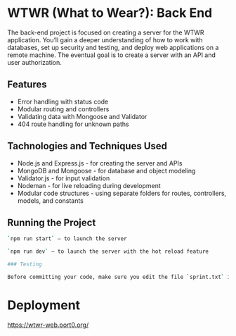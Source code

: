 # WTWR (What to Wear?): Back End

The back-end project is focused on creating a server for the WTWR application. You’ll gain a deeper understanding of how to work with databases, set up security and testing, and deploy web applications on a remote machine. The eventual goal is to create a server with an API and user authorization.

## Features

- Error handling with status code
- Modular routing and controllers
- Validating data with Mongoose and Validator
- 404 route handling for unknown paths

## Tachnologies and Techniques Used

- Node.js and Express.js - for creating the server and APIs
- MongoDB and Mongoose - for database and object modeling
- Validator.js - for input validation
- Nodeman - for live reloading during development
- Modular code structures - using separate folders for routes, controllers, models, and constants

## Running the Project

```bash
`npm run start` — to launch the server

`npm run dev` — to launch the server with the hot reload feature

### Testing

Before committing your code, make sure you edit the file `sprint.txt` in the root folder. The file `sprint.txt` should contain the number of the sprint you're currently working on. For ex. 12
```

# Deployment

https://wtwr-web.port0.org/
